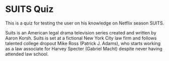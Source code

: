 <h1> SUITS Quiz</h1>

<p> This is a quiz for testing the user on his knowledge on Netflix season SUITS.</p>

</p> Suits is an American legal drama television series created and written by Aaron Korsh. Suits is set at a fictional New York City law firm and follows talented college dropout Mike Ross (Patrick J. Adams), who starts working as a law associate for Harvey Specter (Gabriel Macht) despite never having attended law school.</p>